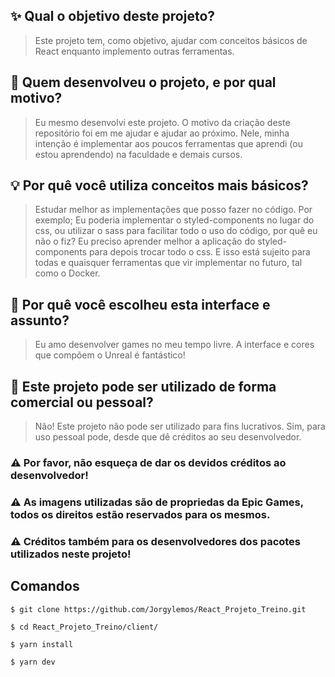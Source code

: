 ## ✨ Qual o objetivo deste projeto?

> Este projeto tem, como objetivo, ajudar com conceitos básicos de React enquanto implemento outras ferramentas.

## 👨 Quem desenvolveu o projeto, e por qual motivo?

> Eu mesmo desenvolvi este projeto. O motivo da criação deste repositório foi em me ajudar e ajudar ao próximo. Nele, minha intenção é implementar aos poucos ferramentas que aprendi (ou estou aprendendo) na faculdade e demais cursos.

## 💡 Por quê você utiliza conceitos mais básicos?

> Estudar melhor as implementações que posso fazer no código. Por exemplo; Eu poderia implementar o styled-components no lugar do css, ou utilizar o sass para facilitar todo o uso do código, por quê eu não o fiz? Eu preciso aprender melhor a aplicação do styled-components para depois trocar todo o css. E isso está sujeito para todas e quaisquer ferramentas que vir implementar no futuro, tal como o Docker.

## 🔖 Por quê você escolheu esta interface e assunto?

> Eu amo desenvolver games no meu tempo livre. A interface e cores que compõem o Unreal é fantástico!

## 💸 Este projeto pode ser utilizado de forma comercial ou pessoal?

> Não! Este projeto não pode ser utilizado para fins lucrativos. Sim, para uso pessoal pode, desde que dê créditos ao seu desenvolvedor.

### ⚠️ Por favor, não esqueça de dar os devidos créditos ao desenvolvedor!

### ⚠️ As imagens utilizadas são de propriedas da Epic Games, todos os direitos estão reservados para os mesmos.

### ⚠️ Créditos também para os desenvolvedores dos pacotes utilizados neste projeto!

## Comandos
```
$ git clone https://github.com/Jorgylemos/React_Projeto_Treino.git
```

```
$ cd React_Projeto_Treino/client/
```

```
$ yarn install
```

```
$ yarn dev
```
